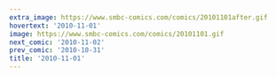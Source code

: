 ```yaml
---
extra_image: https://www.smbc-comics.com/comics/20101101after.gif
hovertext: '2010-11-01'
image: https://www.smbc-comics.com/comics/20101101.gif
next_comic: '2010-11-02'
prev_comic: '2010-10-31'
title: '2010-11-01'
---
```


